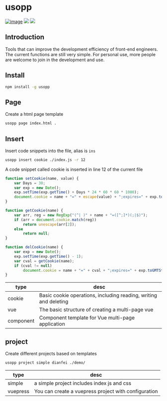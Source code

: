 # usopp

[![image](https://img.shields.io/npm/v/usopp.svg)](https://www.npmjs.com/package/usopp)
[![](https://img.shields.io/npm/l/usopp.svg)](https://www.npmjs.com/package/usopp)
[![](https://img.shields.io/github/issues/everygit/usopp)](https://github.com/everygit/usopp/issues)

## Introduction

Tools that can improve the development efficiency of front-end engineers. The current functions are still very simple. For personal use, more people are welcome to join in the development and use.

## Install

```sh
npm install -g usopp
```

## Page

Create a html page template

```sh
usopp page index.html .
```

## Insert

Insert code snippets into the file, alias is `ins`

```sh
usopp insert cookie ./index.js -r 12
```

A code snippet called cookie is inserted in line 12 of the current file

```js
function setCookie(name, value) {
    var Days = 30;
    var exp = new Date();
    exp.setTime(exp.getTime() + Days * 24 * 60 * 60 * 1000);
    document.cookie = name + "=" + escape(value) + ";expires=" + exp.toGMTString();
}

function getCookie(name) {
    var arr, reg = new RegExp("(^| )" + name + "=([^;]*)(;|$)");
    if (arr = document.cookie.match(reg))
        return unescape(arr[2]);
    else
        return null;
}

function delCookie(name) {
    var exp = new Date();
    exp.setTime(exp.getTime() - 1);
    var cval = getCookie(name);
    if (cval != null)
        document.cookie = name + "=" + cval + ";expires=" + exp.toGMTString();
}
```

type | desc
--|--
cookie | Basic cookie operations, including reading, writing and deleting
vue | The basic structure of creating a multi-page vue
component | Component template for Vue multi-page application


## project

Create different projects based on templates

```sh
usopp project simple dianfei ./demo/
```

type | desc
--|--
simple | a simple project includes index js and css
vuepress | You can create a vuepress project with configuration